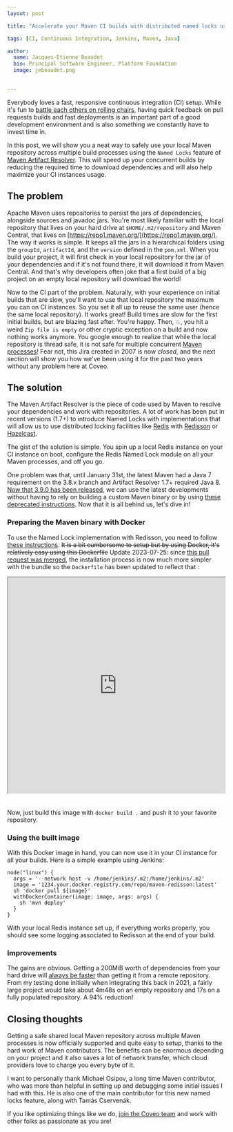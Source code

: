 ```yaml
---
layout: post

title: "Accelerate your Maven CI builds with distributed named locks using Redis"

tags: [CI, Continuous Integration, Jenkins, Maven, Java]

author:
  name: Jacques-Etienne Beaudet
  bio: Principal Software Engineer, Platform Foundation
  image: jebeaudet.png
 

---
```


Everybody loves a fast, responsive continuous integration (CI) setup. While it's fun to [battle each others on rolling chairs](https://imgs.xkcd.com/comics/compiling.png), having quick feedback on pull requests builds and fast deployments is an important part of a good development environment and is also something we constantly have to invest time in. 

In this post, we will show you a neat way to safely use your local Maven repository across multiple build processes using the `Named Locks` feature of [Maven Artifact Resolver](https://maven.apache.org/resolver/index.html). This will speed up your concurrent builds by reducing the required time to download dependencies and will also help maximize your CI instances usage.

<!-- more -->

## The problem
Apache Maven uses repositories to persist the jars of dependencies, alongside sources and javadoc jars. You're most likely familiar with the local repository that lives on your hard drive at `$HOME/.m2/repository` and Maven Central, that lives on [https://repo1.maven.org/](https://repo1.maven.org/). The way it works is simple. It keeps all the jars in a hierarchical folders using the `groupId`, `artifactId`, and the `version` defined in the `pom.xml`. When you build your project, it will first check in your local repository for the jar of your dependencies and if it's not found there, it will download it from Maven Central. And that's why developers often joke that a first build of a big project on an empty local repository will download the world!

Now to the CI part of the problem. Naturally, with your experience on initial builds that are slow, you'll want to use that local repository the maximum you can on CI instances. So you set it all up to reuse the same user (hence the same local repository). It works great! Build times are slow for the first initial builds, but are blazing fast after. You're happy. Then, 💥, you hit a weird `Zip file is empty` or other cryptic exception on a build and now nothing works anymore. You google enough to realize that while the local repository is thread safe, it is not safe for multiple concurrent [Maven processes](https://issues.apache.org/jira/browse/MNG-2802)! Fear not, this Jira created in 2007 is now _closed_, and the next section will show you how we've been using it for the past two years without any problem here at Coveo.

## The solution

The Maven Artifact Resolver is the piece of code used by Maven to resolve your dependencies and work with repositories. A lot of work has been put in recent versions (1.7+) to introduce Named Locks with implementations that will allow us to use distributed locking facilities like [Redis](https://redis.io/docs/manual/patterns/distributed-locks/) with [Redisson](https://github.com/redisson/redisson/wiki/8.-Distributed-locks-and-synchronizers) or [Hazelcast](https://hazelcast.com/blog/long-live-distributed-locks/).

The gist of the solution is simple. You spin up a local Redis instance on your CI instance on boot, configure the Redis Named Lock module on all your Maven processes, and off you go.

One problem was that, until January 31st, the latest Maven had a Java 7 requirement on the 3.8.x branch and Artifact Resolver 1.7+ required Java 8. [Now that 3.9.0 has been released](https://maven.apache.org/docs/3.9.0/release-notes.html), we can use the latest developments without having to rely on building a custom Maven binary or by using [these deprecated instructions](https://svn.apache.org/repos/asf/maven/website/components/resolver-archives/resolver-1.6.3/maven-resolver-synccontext-redisson/index.html). Now that it is all behind us, let's dive in!

### Preparing the Maven binary with Docker
To use the Named Lock implementation with Redisson, you need to follow [these instructions](https://maven.apache.org/resolver/maven-resolver-named-locks-redisson/index.html). ~~It is a bit cumbersome to setup but by using Docker, it's relatively easy using this Dockerfile~~ Update 2023-07-25: since [this pull request was merged](https://github.com/apache/maven-resolver/pull/296), the installation process is now much more simpler with the bundle so the `Dockerfile` has been updated to reflect that :  

<iframe src="https://gist.github.com/jebeaudet/8b03d800033ef850f7fb8a3712ecda8e.pibb" width="100%" height="500px" style="margin-bottom: 20px;"></iframe>

Now, just build this image with `docker build .` and push it to your favorite repository.

### Using the built image

With this Docker image in hand, you can now use it in your CI instance for all your builds. Here is a simple example using Jenkins: 

```
node("linux") {
  args = '--network host -v /home/jenkins/.m2:/home/jenkins/.m2'
  image = '1234.your.docker.registry.com/repo/maven-redisson:latest'
  sh 'docker pull ${image}'
  withDockerContainer(image: image, args: args) {
    sh 'mvn deploy'
  }
}
```
With your local Redis instance set up, if everything works properly, you should see some logging associated to Redisson at the end of your build.

### Improvements
The gains are obvious. Getting a 200MiB worth of dependencies from your hard drive will [always be faster](https://static.googleusercontent.com/media/sre.google/fr//static/pdf/rule-of-thumb-latency-numbers-letter.pdf) than getting it from a remote repository. From my testing done initially when integrating this back in 2021, a fairly large project would take about 4m48s on an empty repository and 17s on a fully populated repository. A 94% reduction!

## Closing thoughts

Getting a safe shared local Maven repository across multiple Maven processes is now officially supported and quite easy to setup, thanks to the hard work of Maven contributors. The benefits can be enormous depending on your project and it also saves a lot of network transfer, which cloud providers love to charge you every byte of it. 

I want to personally thank Michael Osipov, a long time Maven contributor, who was more than helpful in setting up and debugging some initial issues I had with this. He is also one of the main contributor for this new named locks feature, along with Tamás Cservenák.

If you like optimizing things like we do, [join the Coveo team](https://www.coveo.com/en/company/careers) and work with other folks as passionate as you are!